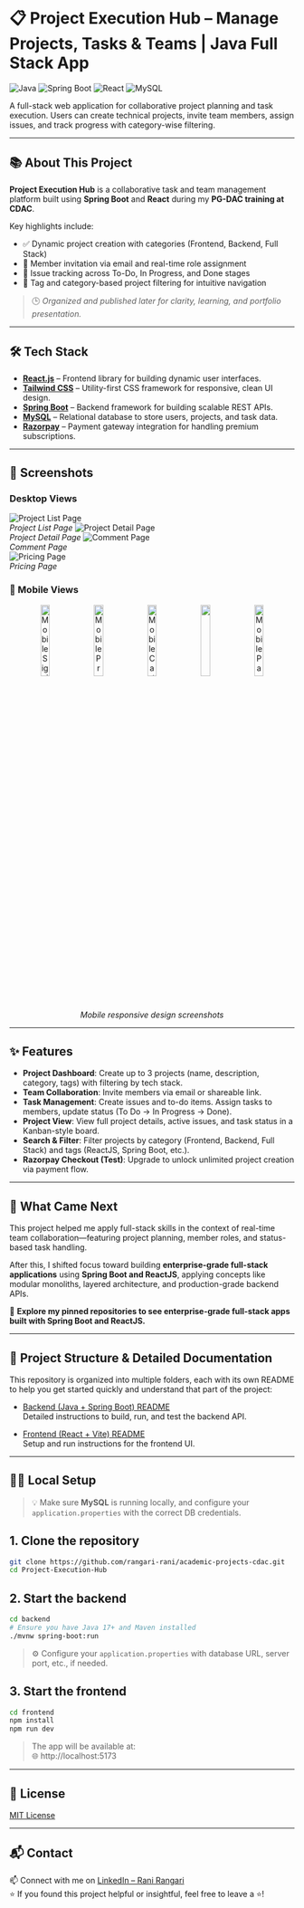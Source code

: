 # 📋 Project Execution Hub – Manage Projects, Tasks & Teams | Java Full Stack App

![Java](https://img.shields.io/badge/Java-ED8B00?style=for-the-badge&logo=java&logoColor=white)
![Spring Boot](https://img.shields.io/badge/Spring%20Boot-6DB33F?style=for-the-badge&logo=spring-boot&logoColor=white)
![React](https://img.shields.io/badge/React-20232A?style=for-the-badge&logo=react&logoColor=61DAFB)
![MySQL](https://img.shields.io/badge/MySQL-00758F?style=for-the-badge&logo=mysql&logoColor=white)

A full-stack web application for collaborative project planning and task execution. Users can create technical projects, invite team members, assign issues, and track progress with category-wise filtering.

---

## 📚 About This Project

**Project Execution Hub** is a collaborative task and team management platform built using **Spring Boot** and **React** during my **PG-DAC training at CDAC**.    

Key highlights include:  
- ✅ Dynamic project creation with categories (Frontend, Backend, Full Stack)
- 👥 Member invitation via email and real-time role assignment
- 📌 Issue tracking across To-Do, In Progress, and Done stages
- 🔎 Tag and category-based project filtering for intuitive navigation

> 🕒 _Organized and published later for clarity, learning, and portfolio presentation._

---

## 🛠️ Tech Stack

- **[React.js](https://reactjs.org/)** – Frontend library for building dynamic user interfaces.
- **[Tailwind CSS](https://tailwindcss.com/)** – Utility-first CSS framework for responsive, clean UI design.
- **[Spring Boot](https://spring.io/projects/spring-boot)** – Backend framework for building scalable REST APIs.
- **[MySQL](https://www.mysql.com/)** – Relational database to store users, projects, and task data.
- **[Razorpay](https://razorpay.com/)** – Payment gateway integration for handling premium subscriptions.

---

## 📸 Screenshots

### Desktop Views
![Project List Page](https://github.com/rangari-rani/Project-Execution-Hub/blob/db7292a84b951a37ac4da2025b23e10eef02db34/screenshots/projectpage.png)  
_Project List Page_
![Project Detail Page](https://github.com/rangari-rani/Project-Execution-Hub/blob/db7292a84b951a37ac4da2025b23e10eef02db34/screenshots/projectdetailpage.png)  
_Project Detail Page_
![Comment Page](https://github.com/rangari-rani/Project-Execution-Hub/blob/db7292a84b951a37ac4da2025b23e10eef02db34/screenshots/commentpage.png)  
_Comment Page_  
![Pricing Page](https://github.com/rangari-rani/Project-Execution-Hub/blob/db7292a84b951a37ac4da2025b23e10eef02db34/screenshots/pricingpage.png)  
_Pricing Page_   

### 📱 Mobile Views  
<p align="center">
  <img src="https://github.com/rangari-rani/Project-Execution-Hub/blob/db7292a84b951a37ac4da2025b23e10eef02db34/screenshots/signin_mobile.png" alt="Mobile Signin Page" width="18%">
  <img src="https://github.com/rangari-rani/Project-Execution-Hub/blob/db7292a84b951a37ac4da2025b23e10eef02db34/screenshots/projectpage_mobile.png" alt="Mobile Product View" width="18%">
  <img src="https://github.com/rangari-rani/Project-Execution-Hub/blob/db7292a84b951a37ac4da2025b23e10eef02db34/screenshots/projectdetailpage_mobile.png" alt="Mobile Cart Page" width="18%">
  <img src="https://github.com/rangari-rani/Project-Execution-Hub/blob/db7292a84b951a37ac4da2025b23e10eef02db34/screenshots/createpage_mobile.png" width="18%">
  <img src="https://github.com/rangari-rani/Project-Execution-Hub/blob/db7292a84b951a37ac4da2025b23e10eef02db34/screenshots/pricingpage_mobile.png" alt="Mobile Payment Page" width="18%">
</p>

<p align="center"><em>Mobile responsive design screenshots</em></p>

---

## ✨ Features

- **Project Dashboard**: Create up to 3 projects (name, description, category, tags) with filtering by tech stack.
- **Team Collaboration**: Invite members via email or shareable link.
- **Task Management**: Create issues and to-do items. Assign tasks to members, update status (To Do → In Progress → Done).
- **Project View**: View full project details, active issues, and task status in a Kanban-style board.
- **Search & Filter**: Filter projects by category (Frontend, Backend, Full Stack) and tags (ReactJS, Spring Boot, etc.).
- **Razorpay Checkout (Test)**: Upgrade to unlock unlimited project creation via payment flow.


---

## 🔄 What Came Next

This project helped me apply full-stack skills in the context of real-time team collaboration—featuring project planning, member roles, and status-based task handling.  

After this, I shifted focus toward building **enterprise-grade full-stack applications** using **Spring Boot and ReactJS**, applying concepts like modular monoliths, layered architecture, and production-grade backend APIs.

📌 **Explore my pinned repositories to see enterprise-grade full-stack apps built with Spring Boot and ReactJS.**

---

## 📁 Project Structure & Detailed Documentation

This repository is organized into multiple folders, each with its own README to help you get started quickly and understand that part of the project:

- [Backend (Java + Spring Boot) README](backend/README.md)  
  Detailed instructions to build, run, and test the backend API.

- [Frontend (React + Vite) README](frontend/README.md)  
  Setup and run instructions for the frontend UI.
  
---

## 🧑‍💻 Local Setup  
> 💡 Make sure **MySQL** is running locally, and configure your `application.properties` with the correct DB credentials. 

## 1. Clone the repository

```bash
git clone https://github.com/rangari-rani/academic-projects-cdac.git
cd Project-Execution-Hub
```

## 2. Start the backend

```bash
cd backend
# Ensure you have Java 17+ and Maven installed
./mvnw spring-boot:run
```
> ⚙️ Configure your `application.properties` with database URL, server port, etc., if needed.

## 3. Start the frontend

```bash
cd frontend
npm install
npm run dev
```
> The app will be available at:   
> 🌐 http://localhost:5173  

---

## 📜 License

[MIT License](LICENSE)

---

## 📬 Contact

📫 Connect with me on [LinkedIn – Rani Rangari](https://www.linkedin.com/in/rani-rangari/)   
⭐ If you found this project helpful or insightful, feel free to leave a ⭐!  
